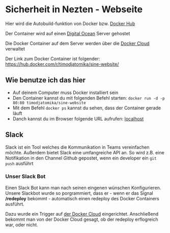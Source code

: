 # Sicherheit in Nezten - Webseite

Hier wird die Autobuild-funktion von Docker bzw. [Docker Hub](https://hub.docker.com)

Der Container wird auf einen [Digital Ocean](https://digitalocean.com) Server gehostet

Die Docker Container auf dem Server werden über die [Docker Cloud](https://cloud.docker.com) verwaltet

Der Link zum Docker Container ist folgender:
https://hub.docker.com/r/timodjatomika/sine-website/

## Wie benutze ich das hier
- Auf deinem Computer muss Docker installiert sein
- Den Container kannst du mit folgenden Befehl starten: `docker run -d -p 80:80 timodjatomika/sine-website`
- Mit dem Befehl `docker ps` kannst du sehen, dass der Container gerade läuft
- Danch kannst du im Browser folgende URL aufrufen: [localhost](http://localhost/)


## Slack 
Slack ist ein Tool welches die Kommunikation in Teams vereinfachen möchte. Außerdem bietet Slack eine umfangreiche API an.
So wird z.B. eine Notifikation in den Channel *Github* gepostet, wenn ein developer ein `git push` ausführt

### Unser Slack Bot
Einen Slack Bot kann man nach seinen eingenen wünschen Konfigurieren. 
Unsere Slackbot wurde so porgrammiert, dass er - wenn er das Signal **/redeploy** bekommt - automatisch einen redeploy des Docker Containers ausführt.

Dazu wurde ein Trigger auf [der Docker Cloud](https://cloud.docker.com) eingerichtet. Anschließend bekommt man von der Docker Cloud gesagt, ob der redeploy erflogreich war, oder nicht.
